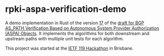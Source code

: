# rpki-aspa-verification-demo

A demo implementation in Rust of the version [17](https://datatracker.ietf.org/doc/html/draft-ietf-sidrops-aspa-verification-17) of the [draft for BGP AS_PATH Verification Based on Autonomous System Provider Authorization (ASPA) Objects](https://datatracker.ietf.org/doc/draft-ietf-sidrops-aspa-verification/). It implements the algorithms for both downstream and upstream paths with multiple unit tests for each algorithm.

This project was started at the [IETF 119 Hackathon](https://www.ietf.org/how/runningcode/hackathons/119-hackathon/) in Brisbane.
